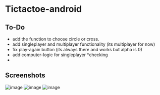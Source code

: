 # Tictactoe-android

## To-Do
* add the function to choose circle or cross.
* add singleplayer and multiplayer functionality (its multiplayer for now)
* fix play-again button (its always there and works but alpha is 0)
* add computer-logic for singleplayer
*checking
*
## Screenshots
![image](https://user-images.githubusercontent.com/66782780/116790668-35101580-aad3-11eb-8f8a-7659f362b50d.png)
![image](https://user-images.githubusercontent.com/66782780/116790687-5244e400-aad3-11eb-9c81-ae6efbb8a2c1.png)
![image](https://user-images.githubusercontent.com/66782780/116790703-64bf1d80-aad3-11eb-870e-3b5a0d139f4d.png)
